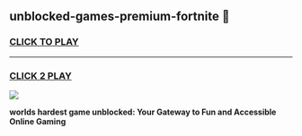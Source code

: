 
## unblocked-games-premium-fortnite 👋
<h3>
<a href="https://premium.freeplayer.one?title=unblocked-games-premium-fortnite&ref=14F">CLICK TO PLAY</a></h3>
<hr>

<h3>
<a href="https://premium.freeplayer.one?title=unblocked-games-premium-fortnite&ref=14F">CLICK 2 PLAY</a>
  
</h3>

<a href="https://premium.freeplayer.one?title=unblocked-games-premium-fortnite&ref=12F/"><img src="https://clearcache.store/games.png"></a>


**worlds hardest game unblocked: Your Gateway to Fun and Accessible Online Gaming**
